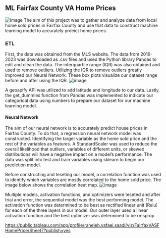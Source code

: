 ## ML Fairfax County VA Home Prices
![image](https://github.com/rvafaeis/project_4_ML_Fairfax_home_price/assets/120426753/6b52a0f1-8ba1-4726-8bb6-0d023d43a1bc)
The aim of this project was to gather and analyze data from local home sold prices in Fairfax County and use that data to construct machine learning model to accurately prdeict home prices.

### ETL
First, the data was obtained from the MLS website. The data from 2019-2023 was downloaded as .csv files and used the Python library Pandas to edit and clean the data. The interquartile range (IQR) was also obtained and used to remove outliers. Utilizing the IQR to remove outliers greatly improved our Neural Network. These box plots visualize our dataset range before and after using the IQR.
![image](https://github.com/rvafaeis/project_4_ML_Fairfax_home_price/assets/120426753/05a5fe0b-9893-493c-b741-49a2bd57ecf8)

A geoapify API was utilized to add latitude and longitude to our data. Lastly, the get_dummies function from Pandas was implemented to indicate our categorical data using numbers to prepare our dataset for our machine learning model.

#### Neural Network
The aim of our neural network is to accurately predict house prices in Fairfax County. To do that, a regression neural network model was constructed. Identifying the target variable as the home sold price and the rest of the variables as features. A StandardScaler was used to reduce the overall likelihood that outliers, variables of different units, or skewed distributions will have a negative impact on a model’s performance.
The data was split into test and train variables using sklearn to begin our prediction model. 

Before constructing and teseting our model, a correlation function was used to identify which variables are mostly correlated to the home sold price. The image below shows the correlation heat map.
![image](https://github.com/rvafaeis/project_4_ML_Fairfax_home_price/assets/120426753/999610c7-53b9-4306-8f71-dffce88c4c02)

Multiple models, activation functions, and optimizers were teseted and after trial and error, the sequential model was the best performing model. The activation function was determined to be best as rectified linear unit (Relu) for each of the three layers in our model. Our outer layer used a linear activation function and the best optimizer was determined to be rmsprop.

https://public.tableau.com/app/profile/raheleh.vafaei.saadi/viz/FairfaxVASFHomePrice/Sheet7?publish=yes
